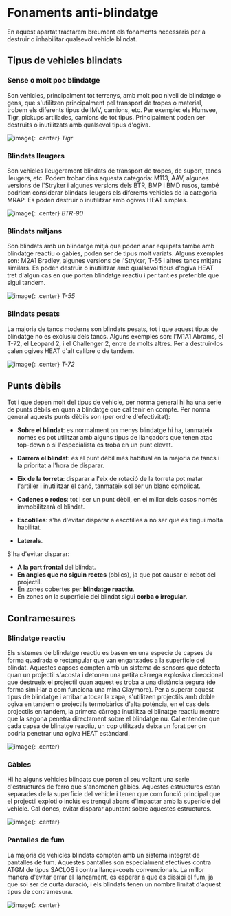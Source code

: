 # Fonaments anti-blindatge

En aquest apartat tractarem breument els fonaments necessaris per a destruïr o inhabilitar qualsevol vehicle blindat.

## Tipus de vehicles blindats

### Sense o molt poc blindatge

Son vehicles, principalment tot terrenys, amb molt poc nivell de blindatge o gens, que s'utilitzen principalment pel transport de tropes o material, trobem els diferents tipus de IMV, camions, etc. Per exemple: els Humvee, Tigr, pickups artillades, camions de tot tipus. Principalment poden ser destruïts o inutilitzats amb qualsevol tipus d'ogiva.

![image](../_imatges/tigr.jpg){: .center}
*Tigr*

### Blindats lleugers

Son vehicles lleugerament blindats de transport de tropes, de suport, tancs lleugers, etc. Podem trobar dins aquesta categoria: M113, AAV, algunes versions de l'Stryker i algunes versions dels BTR, BMP i BMD rusos, també podriem considerar blindats lleugers els diferents vehicles de la categoria MRAP. Es poden destruïr o inutilitzar amb ogives HEAT simples.

![image](../_imatges/btr.jpg){: .center}
*BTR-90*

### Blindats mitjans

Son blindats amb un blindatge mitjà que poden anar equipats també amb blindatge reactiu o gàbies, poden ser de tipus molt variats. Alguns exemples son: M2A1 Bradley, algunes versions de l'Stryker, T-55 i altres tancs mitjans similars. Es poden destruïr o inutilitzar amb qualsevol tipus d'ogiva HEAT tret d'algun cas en que porten blindatge reactiu i per tant es preferible que sigui tandem.

![image](../_imatges/t55.jpg){: .center}
*T-55*

### Blindats pesats

La majoria de tancs moderns son blindats pesats, tot i que aquest tipus de blindatge no es exclusiu dels tancs. Alguns exemples son: l'M1A1 Abrams, el T-72, el Leopard 2, i el Challenger 2, entre de molts altres. Per a destruïr-los calen ogives HEAT d'alt calibre o de tandem.

![image](../_imatges/t72.jpg){: .center}
*T-72*

## Punts dèbils

Tot i que depen molt del tipus de vehicle, per norma general hi ha una serie de punts dèbils en quan a blindatge que cal tenir en compte. Per norma general aquests punts dèbils son (per ordre d'efectivitat):

* **Sobre el blindat**: es normalment on menys blindatge hi ha, tanmateix només es pot utilitzar amb alguns tipus de llançadors que tenen atac top-down o si l'especialista es troba en un punt elevat.

* **Darrera el blindat**: es el punt dèbil més habitual en la majoria de tancs i la prioritat a l'hora de disparar.

* **Eix de la torreta**: disparar a l'eix de rotació de la torreta pot matar l'artiller i inutilitzar el canó, tanmateix sol ser un blanc complicat.

* **Cadenes o rodes**: tot i ser un punt dèbil, en el millor dels casos només immobilitzarà el blindat.

* **Escotilles**: s'ha d'evitar disparar a escotilles a no ser que es tingui molta habilitat.

* **Laterals**.

S'ha d'evitar disparar:

* **A la part frontal** del blindat.
* **En angles que no siguin rectes** (oblics), ja que pot causar el rebot del projectil.
* En zones cobertes per **blindatge reactiu**.
* En zones on la superficie del blindat sigui **corba o irregular**.

## Contramesures

### Blindatge reactiu

Els sistemes de blindatge reactiu es basen en una especie de capses de forma quadrada o rectangular que van enganxades a la superfície del blindat. Aquestes capses compten amb un sistema de sensors que detecta quan un projectil s'acosta i detonen una petita càrrega explosiva direccional que destrueix el projectil quan aquest es troba a una distància segura (de forma simil·lar a com funciona una mina Claymore).
Per a superar aquest tipus de blindatge i arribar a tocar la xapa, s'utilitzen projectils amb doble ogiva en tandem o projectils termobàrics d'alta potència, en el cas dels projectils en tandem, la primera càrrega inutilitza el blinatge reactiu mentre que la segona penetra directament sobre el blindatge nu.
Cal entendre que cada capsa de blinatge reactiu, un cop utilitzada deixa un forat per on podria penetrar una ogiva HEAT estàndard.

![image](../_imatges/reactiu.jpg){: .center}

### Gàbies

Hi ha alguns vehicles blindats que poren al seu voltant una serie d'estructures de ferro que s'anomenen gàbies. Aquestes estructures estan separades de la superficie del vehicle i tenen que com funció principal que el projectil exploti o inclús es trenqui abans d'impactar amb la superície del vehicle. Cal doncs, evitar disparar apuntant sobre aquestes estructures.

![image](../_imatges/gabia.jpg){: .center}

### Pantalles de fum

La majoria de vehicles blindats compten amb un sistema integrat de pantalles de fum. Aquestes pantalles son especialment efectives contra ATGM de tipus SACLOS i contra llança-coets convencionals. La millor manera d'evitar errar el llançament, es esperar a que es dissipi el fum, ja que sol ser de curta duració, i els blindats tenen un nombre limitat d'aquest tipus de contramesura.

![image](../_imatges/pantallafum.jpg){: .center}
